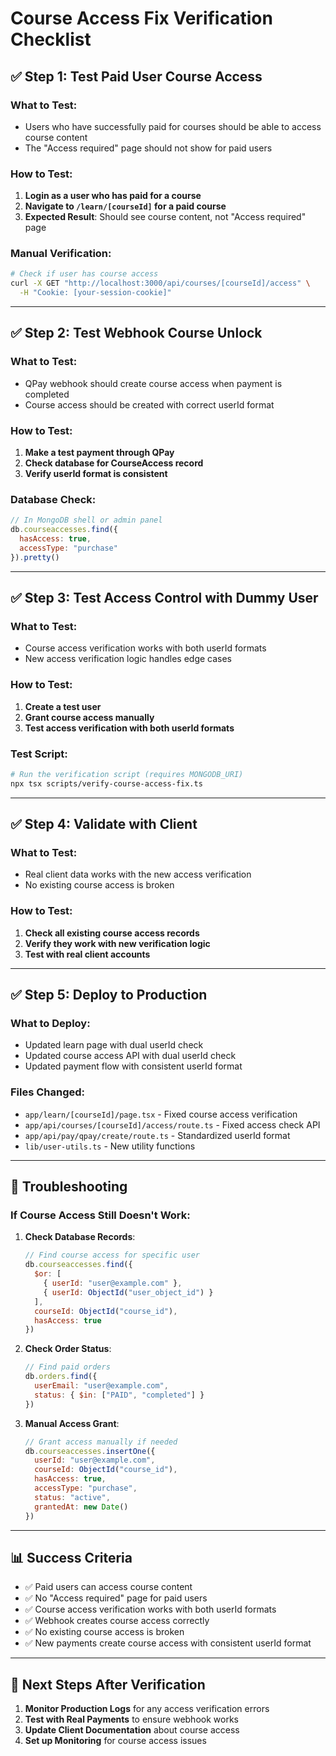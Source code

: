 # Course Access Fix Verification Checklist

## ✅ **Step 1: Test Paid User Course Access**

### What to Test:
- Users who have successfully paid for courses should be able to access course content
- The "Access required" page should not show for paid users

### How to Test:
1. **Login as a user who has paid for a course**
2. **Navigate to `/learn/[courseId]` for a paid course**
3. **Expected Result**: Should see course content, not "Access required" page

### Manual Verification:
```bash
# Check if user has course access
curl -X GET "http://localhost:3000/api/courses/[courseId]/access" \
  -H "Cookie: [your-session-cookie]"
```

---

## ✅ **Step 2: Test Webhook Course Unlock**

### What to Test:
- QPay webhook should create course access when payment is completed
- Course access should be created with correct userId format

### How to Test:
1. **Make a test payment through QPay**
2. **Check database for CourseAccess record**
3. **Verify userId format is consistent**

### Database Check:
```javascript
// In MongoDB shell or admin panel
db.courseaccesses.find({
  hasAccess: true,
  accessType: "purchase"
}).pretty()
```

---

## ✅ **Step 3: Test Access Control with Dummy User**

### What to Test:
- Course access verification works with both userId formats
- New access verification logic handles edge cases

### How to Test:
1. **Create a test user**
2. **Grant course access manually**
3. **Test access verification with both userId formats**

### Test Script:
```bash
# Run the verification script (requires MONGODB_URI)
npx tsx scripts/verify-course-access-fix.ts
```

---

## ✅ **Step 4: Validate with Client**

### What to Test:
- Real client data works with the new access verification
- No existing course access is broken

### How to Test:
1. **Check all existing course access records**
2. **Verify they work with new verification logic**
3. **Test with real client accounts**

---

## ✅ **Step 5: Deploy to Production**

### What to Deploy:
- Updated learn page with dual userId check
- Updated course access API with dual userId check
- Updated payment flow with consistent userId format

### Files Changed:
- `app/learn/[courseId]/page.tsx` - Fixed course access verification
- `app/api/courses/[courseId]/access/route.ts` - Fixed access check API
- `app/api/pay/qpay/create/route.ts` - Standardized userId format
- `lib/user-utils.ts` - New utility functions

---

## 🔧 **Troubleshooting**

### If Course Access Still Doesn't Work:

1. **Check Database Records**:
   ```javascript
   // Find course access for specific user
   db.courseaccesses.find({
     $or: [
       { userId: "user@example.com" },
       { userId: ObjectId("user_object_id") }
     ],
     courseId: ObjectId("course_id"),
     hasAccess: true
   })
   ```

2. **Check Order Status**:
   ```javascript
   // Find paid orders
   db.orders.find({
     userEmail: "user@example.com",
     status: { $in: ["PAID", "completed"] }
   })
   ```

3. **Manual Access Grant**:
   ```javascript
   // Grant access manually if needed
   db.courseaccesses.insertOne({
     userId: "user@example.com",
     courseId: ObjectId("course_id"),
     hasAccess: true,
     accessType: "purchase",
     status: "active",
     grantedAt: new Date()
   })
   ```

---

## 📊 **Success Criteria**

- ✅ Paid users can access course content
- ✅ No "Access required" page for paid users
- ✅ Course access verification works with both userId formats
- ✅ Webhook creates course access correctly
- ✅ No existing course access is broken
- ✅ New payments create course access with consistent userId format

---

## 🚀 **Next Steps After Verification**

1. **Monitor Production Logs** for any access verification errors
2. **Test with Real Payments** to ensure webhook works
3. **Update Client Documentation** about course access
4. **Set up Monitoring** for course access issues
